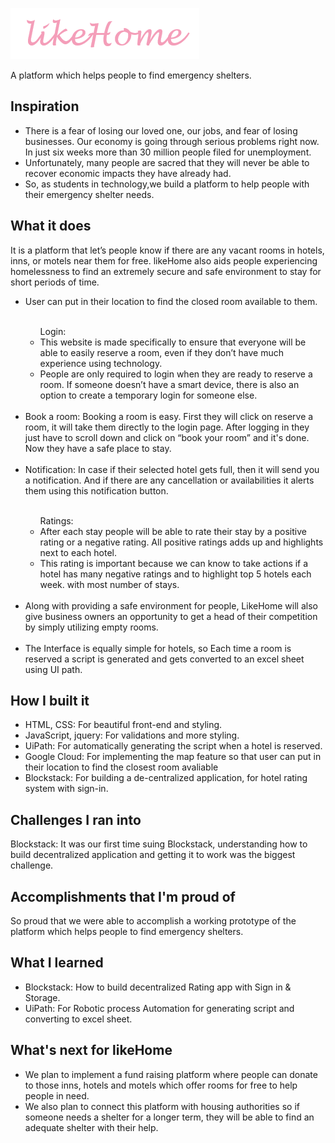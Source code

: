 ![](images/logo.png)

A platform which helps people to find emergency shelters.


## Inspiration
<ul>
<li>
There is a fear of losing  our loved one, our jobs, and fear of losing businesses. Our economy is going through serious problems right now. In just six weeks more than 30 million people filed for unemployment. 
</li>
<li>Unfortunately, many people are sacred that they will never be able to recover economic impacts they have already had. 
</li>
<li>So, as students in technology,we build a platform to help people with their emergency shelter needs.</li>
</ul>

## What it does
It is a platform that let’s people know if there are any vacant rooms in hotels, inns, or motels near them for free. likeHome also aids people experiencing homelessness to find an extremely secure and safe environment to stay for short periods of time.  
<ul>
<li>
User can put in their location to find the closed room available to them.
</li></br>
<ul>Login:
<li>
This website is made specifically to ensure that everyone will be able to easily reserve a room, even if they don’t have much experience using technology. 
</li>
<li>
People are only required to login when they are ready to reserve a room. If someone doesn’t have a smart device, there is also an option to create a temporary login for someone else.
</li>
</ul></br>
<li>Book a room: Booking a room is easy. First they will click on reserve a room, it will take them directly to the login page. After logging in they just have to scroll down and click on “book your room” and it's done. Now they have a safe place to stay. 
</li></br>
<li>
Notification: In case if their selected hotel gets full, then it will send you a notification. And if there are any cancellation or availabilities it alerts them using this notification button. 
</li></br>
<ul>Ratings:
<li>After each stay people will be able to rate their stay by a positive rating or a negative rating. All positive ratings adds up and highlights next to each hotel. </li>
<li>This rating is important because we can know to take actions if a hotel has many negative ratings and to highlight top 5 hotels each week. with most number of stays.
</li>
</ul></br>
<li>Along with providing a safe environment for people, LikeHome will also give business owners an opportunity to get a head of their competition by simply utilizing empty rooms.</li></br>
<li>The Interface is equally simple for hotels, so Each time a room is reserved a script is generated and gets converted to an excel sheet using UI path. </li>
</ul>

## How I built it
<ul>
<li>HTML, CSS: For beautiful front-end and styling.</li>
<li>JavaScript, jquery: For validations and more styling. </li>
<li>UiPath: For automatically generating the script when a hotel is reserved. </li>
<li>Google Cloud: For implementing the map feature so that user can put in their location to find the closest room avaliable</li>
<li>Blockstack: For building a de-centralized application, for hotel rating system with sign-in. 
</ul>

## Challenges I ran into
Blockstack: It was our first time suing Blockstack, understanding how to build decentralized application and getting it to work was the biggest challenge.

## Accomplishments that I'm proud of
So proud that we were able to accomplish a working prototype of the platform which helps people to find emergency shelters.

## What I learned
<ul>
<li>Blockstack: How to build decentralized Rating app with Sign in & Storage. </li>
<li>UiPath: For Robotic process Automation for generating script and converting to excel sheet. </li>
</ul>

## What's next for likeHome
<ul>
<li>We plan to implement a fund raising platform where people can donate to those inns, hotels and motels which offer rooms for free to help people in need.</li>
 <li>We also plan to connect this platform with housing authorities so if someone needs a shelter for a longer term, they will be able to find an adequate shelter with their help.</li>
</ul>

